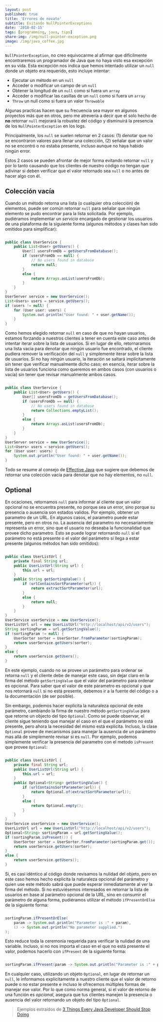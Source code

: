 ```yaml
---
layout: post
published: true
title: 'Errores de novato'
subtitle: Evitando NullPointerExceptions
date: '2018-02-15'
tags: [programming, java, tips]
share-img: /img/null-pointer-exception.png
image: /img/java_coffee.jpg
---
```


```NullPointerException```, no creo equivocarme  al afirmar que difícilmente encontraremos un programador de Java que no haya visto esa excepción en su vida. Esta excepción nos indica que hemos intentado utilizar un ```null``` donde un objeto era requerido, esto incluye intentar:

- Ejecutar un método en un ```null```
- Acceder o modificar un campo de un ```null```
- Obtener la longitud de un ```null``` como si fuera un ```array```
- Acceder o modificar las casillas de un ```null``` como si fuera un ```array```
- ```Throw``` un null como si fuera un valor ```Throwable```

 Algunas practicas hacen que su frecuencia sea mayor en algunos proyectos más que en otros, pero me atrevería a decir que el solo hecho de **no** retornar ```null``` mejorará la robustez del código y disminuirá la presencia de los ```NullPointerException``` en los logs.

Principalmente, los ```null``` se suelen retornar en 2 casos: (1) denotar que no se encontraron valores para llenar una colección, (2) señalar que un valor no se encontró o no estaba presente, incluso aunque no haya habido ningún error.

Estos 2 casos se pueden afrontar de mejor forma evitando retornar ```null``` y por lo tanto causando que los clientes de nuestro código no tengan que adivinar si deben verificar que el valor retornado sea ```null``` o no antes de hacer algo con él.

## Colección vacía

Cuando un método retorna una lista (o cualquier otra colección) de elementos, puede ser común retornar ```null``` para señalar que ningún elemento se pudo encontrar para la lista solicitada. Por ejemplo, pudiéramos implementar un *servicio* encargado de gestionar los usuarios de una plataforma de la siguiente forma (algunos métodos y clases han sido omitidos para simplificar):

```java

public class UserService {
    public List<User> getUsers() {
        User[] usersFromDb = getUsersFromDatabase();
        if (usersFromDb == null) {
            // No users found in database
            return null;
        }
        else {
            return Arrays.asList(usersFromDb);
        }
    }
}
UserServer service = new UserService();
List<Users> users = service.getUsers();
if (users != null) {
    for (User user: users) {
        System.out.println("User found: " + user.getName());
    }
}

```
Como hemos elegido retornar ```null``` en caso de que no hayan usuarios, estamos forzando a nuestros clientes a tener en cuenta este caso antes de intentar iterar sobre la lista de usuarios. Si en lugar de ello, retornaramos una lista vacia para denotar que ningún usuario fue encontrado, el cliente pudiera remover la verificación del ```null``` y simplemente iterar sobre la lista de usuarios. Si no hay ningún usuario, la iteración se saltará implícitamente sin tener que verificar manualmente dicho caso; en esencia, iterar sobre la lista de usuarios funciona como queremos en ambos casos (con usuarios o vacía) sin tener que revisar manualmente ambos casos.

```java

public class UserService {
    public List<User> getUsers() {
        User[] usersFromDb = getUsersFromDatabase();
        if (usersFromDb == null) {
            // No users found in database
            return Collections.emptyList();
        }
        else {
            return Arrays.asList(usersFromDb);
        }
    }
}
UserServer service = new UserService();
List<Users> users = service.getUsers();
for (User user: users) {
    System.out.println("User found: " + user.getName());
}

```

Todo se resume al consejo de [Effective Java](https://books.google.co.kr/books/about/Effective_Java.html) que sugiere que debemos de retornar una colección vacía para denotar que no hay elementos, no ```null```.

## Optional

En ocaciones, retornamos ```null``` para informar al cliente que un valor opcional no se encuentra presente, no porque sea un error, sino porque su presencia o ausencia son estados validos. Por ejemplo, obtener un parametro de un URL. En algunos casos, el parametro puede estar presente, pero en otros no. La ausencia del parametro no necesariamente representa un error, sino que el usuario no deseaba la funcionalidad que provee dicho parametro. Esto se puede lograr retornando ```null``` si el parámetro no está presente o el valor del parámetro si llega a estar presente (algunos métodos han sido omitidos):

```java

public class UserListUrl {
    private final String url;
    public UserListUrl(String url) {
        this.url = url;
    }
    public String getSortingValue() {
        if (urlContainsSortParameter(url)) {
            return extractSortParameter(url);
        }
        else {
            return null;
        }
    }
}
UserService userService = new UserService();
UserListUrl url = new UserListUrl("http://localhost/api/v2/users");
String sortingParam = url.getSortingValue();
if (sortingParam != null) {
    UserSorter sorter = UserSorter.fromParameter(sortingParam);
    return userService.getUsers(sorter);
}
else {
    return userService.getUsers();
}

```

En este ejemplo, cuando no se provee un parámetro para ordenar se retorna ```null``` y el cliente debe de manejar este caso, sin dejar claro en la firma del método ```getSortingValue``` que el valor del parámetro para ordenar es opcional. Para saber que el valor de este parametro es opcional y que nos retornará ```null``` si no está presente, debemos ir a la fuente del código o a la documentación (de ser posible).

Sin embargo, podemos hacer explicita la naturaleza opcional de este parámetro, cambiando la firma de nuestro método ```getSortingValue``` para que retorne un objecto del tipo ```Optional```. Como se puede observar, el cliente sigue teniendo que manejar el caso en el que el parámetro no está presente, pero ahora la necesidad del mismo está explicita. Incluso, la clase ```Optional``` provee de mecanismos para manejar la ausencia de un parámetro mas allá de simplemente revisar si es ```null```. Por ejemplo, podemos simplemente verificar la presencia del parametro con el metodo ```isPresent``` que provee ```Optional```:

```java

public class UserListUrl {
    private final String url;
    public UserListUrl(String url) {
        this.url = url;
    }
    public Optional<String> getSortingValue() {
        if (urlContainsSortParameter(url)) {
            return Optional.of(extractSortParameter(url));
        }
        else {
            return Optional.empty();
        }
    }
}
UserService userService = new UserService();
UserListUrl url = new UserListUrl("http://localhost/api/v2/users");
Optional<String> sortingParam = url.getSortingValue();
if (sortingParam.isPresent()) {
    UserSorter sorter = UserSorter.fromParameter(sortingParam.get());
    return userService.getUsers(sorter);
}
else {
    return userService.getUsers();
}

```

Si, es casi idéntico al código donde revisamos la nulidad del objeto, pero en este caso hemos hecho explicita la naturaleza opcional del parámetro y quien use este método sabrá que puede esperar inmediatamente al ver la firma del método. Si no estuviésemos interesados en retornar la lista de usuarios en base al parámetro opcional de la URL, sino en consumir el parámetro de alguna forma, pudiéramos utilizar el método ```ifPresentOrElse``` de la siguiente forma:

```java

sortingParam.ifPresentOrElse(
    param -> System.out.println("Parameter is :" + param),
    () -> System.out.println("No parameter supplied.")
);

```

Esto reduce toda la ceremonia requerida para verificar la nulidad de una variable. Incluso, si no nos importa el caso en el que no está presente el valor, podemos hacerlo con ```ifPresent``` de la siguiente forma:

```java

sortingParam.ifPresent(param -> System.out.println("Parameter is :" + param));

```

En cualquier caso, utilizando un objeto ```Optional```, en lugar de retornar un ```null```, le informamos explicitamente a nuestro cliente que el valor de retorno puede o no estar presente e incluso le ofrecemos múltiples formas de manejar ese valor. Por lo que como norma general, si el valor de retorno de una función es *opcional*, asegura que tus clientes manejen la presencia o ausencia del valor retornando un objeto del tipo ```Optional```.

> Ejemplos extraídos de [3 Things Every Java Developer Should Stop Doing](https://dzone.com/articles/3-things-every-java-developer-should-stop-doing)
